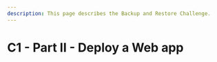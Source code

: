```yaml
---
description: This page describes the Backup and Restore Challenge.
---
```


# C1 - Part II - Deploy a Web app

